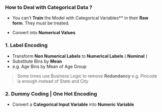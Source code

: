 ### How to Deal with Categorical Data ?

- You can’t **Train** the Model with  Categorical Variables** in their **Raw form**. They must be treated.

- Convert into **Numerical Values**

### 1. Label Encoding
- Transform **Non Numerical Labels** to **Numerical Labels** ( **Nominal** ) 
- Substitute Bins by **Mean**
- e.g. Age Bins by Mean of Age Group

> Some times use Business Logic to remove **Redundancy** e.g. Pincode is enough instead of State and City 

### 2. Dummy Coding | One Hot Encoding
- Convert a **Categorical Input Variable** into **Numeric Variable**

